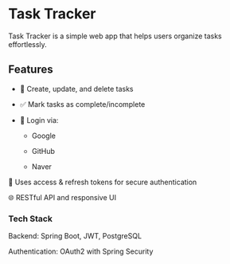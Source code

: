 # Task Tracker
Task Tracker is a simple web app that helps users organize tasks effortlessly.

## Features
- 📝 Create, update, and delete tasks

- ✅ Mark tasks as complete/incomplete

- 🔐 Login via:

  - Google
  
  - GitHub
  
  - Naver

🧠 Uses access & refresh tokens for secure authentication

🌐 RESTful API and responsive UI

### Tech Stack
Backend: Spring Boot, JWT, PostgreSQL

Authentication: OAuth2 with Spring Security
